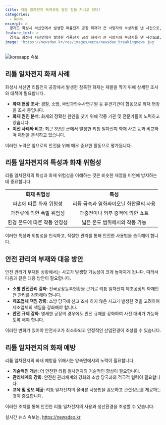 ```yaml
---
title: 리튬 일차전지 독약과도 같은 힘을 지니고 있다!
categories:
  - News
excerpt: >
  경기도 화성시 서신면에서 발생한 리튬전지 공장 화재가 큰 사망자와 부상자를 낸 사건으로, 화재 현장에서는 관계 기관들이 화재 원인을 조사 중이다. 최근 3년간 31건의 폭발·화재 사고가 발생한 리튬 일차전지는 안전 관리의 부실이 지적되고, 위험성을 인식하지 못한 채 생산되는 곳도 있다. 이에도 사용되는 이유는 전기적 특성이 우수하고 유용성이 높아 다른 전지와 차별되는 장점이 있기 때문이다. 그러나 안전을 위한 기술과 제도를 개선해야 할 필요성이 역설되고 있다.
feature_text: >
  경기도 화성시 서신면에서 발생한 리튬전지 공장 화재가 큰 사망자와 부상자를 낸 사건으로, 화재 현장에서는 관계 기관들이 화재 원인을 조사 중이다. 최근 3년간 31건의 폭발·화재 사고가 발생한 리튬 일차전지는 안전 관리의 부실이 지적되고, 위험성을 인식하지 못한 채 생산되는 곳도 있다. 이에도 사용되는 이유는 전기적 특성이 우수하고 유용성이 높아 다른 전지와 차별되는 장점이 있기 때문이다. 그러나 안전을 위한 기술과 제도를 개선해야 할 필요성이 역설되고 있다.
image: 'https://newsdao.kr/res/images/meta/newsdao_breakingnews.jpg'
---
```


<p><img src="https://newsdao.kr/res/images/meta/newsdao_breakingnews.jpg" alt="koreaapp 속보" /></p>

<h2 data-ke-size="size26">리튬 일차전지 화재 사례</h2>

<p data-ke-size="size16">화성시 서신면 리튬전지 공장에서 발생한 참혹한 화재는 재발을 막기 위해 상세한 조사와 대책이 필요합니다.</p>

<ul>
  <li><b>화재 현장 조사</b>: 경찰, 소방, 국립과학수사연구원 등 유관기관이 합동으로 화재 현장을 조사 중입니다.</li>
  <li><b>화재 원인 분석</b>: 화재의 정확한 원인을 찾기 위해 각종 기관 및 전문가들이 노력하고 있습니다.</li>
  <li><b>이전 사례와 비교</b>: 최근 3년간 군에서 발생한 리튬 일차전지 화재 사고 등과 비교하며 패턴을 분석하고 있습니다.</li>
</ul>

<p data-ke-size="size16">이러한 노력은 앞으로의 안전을 위해 매우 중요한 활동으로 평가됩니다.</p>

<h2 data-ke-size="size26">리튬 일차전지의 특성과 화재 위험성</h2>

<p data-ke-size="size16">리튬 일차전지의 특성과 화재 위험성을 이해하는 것은 비슷한 재앙을 미연에 방지하는 데 중요합니다.</p>

<table>
  <tr>
    <td style="text-align: center; height: 17px;"><b>화재 위험성</b></td>
    <td style="text-align: center; height: 17px;"><b>특성</b></td>
  </tr>
  <tr>
    <td style="text-align: center; height: 17px;">파손에 따른 화재 위험성</td>
    <td style="text-align: center; height: 17px;">리튬 금속과 염화싸이오닐 화합물의 사용</td>
  </tr>
  <tr>
    <td style="text-align: center; height: 17px;">과전류에 의한 폭발 위험성</td>
    <td style="text-align: center; height: 17px;">과충전이나 외부 충격에 의한 쇼트</td>
  </tr>
  <tr>
    <td style="text-align: center; height: 17px;">환경 온도에 따른 작동 안정성</td>
    <td style="text-align: center; height: 17px;">넓은 온도 범위에서의 작동 가능</td>
  </tr>
</table>

<p data-ke-size="size16">이러한 특성과 위험성을 인식하고, 적절한 관리를 통해 안전한 사용법을 습득해야 합니다.</p>

<h2 data-ke-size="size26">안전 관리의 부재와 대응 방안</h2>

<p data-ke-size="size16">안전 관리가 부재된 상황에서는 사고가 발생할 가능성이 크게 높아지게 됩니다. 따라서 다음과 같은 대응 방안이 필요합니다.</p>

<ul>
  <li><b>소방 안전관리 강화</b>: 전국공장등록현황을 근거로 리튬 일차전지 제조공장의 화재안전 관리를 강화해야 합니다.</li>
  <li><b>제조업체 책임 강화</b>: 소방 당국에 신고 조차 하지 않은 사고가 발생한 것을 고려하여 제조업체의 책임을 강화해야 합니다.</li>
  <li><b>안전 규제 강화</b>: 영세한 공장의 경우에도 안전 규제를 강화하여 사전 대비가 가능하도록 해야 합니다.</li>
</ul>

<p data-ke-size="size16">이러한 변화가 있어야 안전사고가 최소화되고 안정적인 산업환경이 조성될 수 있습니다.</p>

<h2 data-ke-size="size26">리튬 일차전지의 화재 예방</h2>

<p data-ke-size="size16">리튬 일차전지의 화재 예방을 위해서는 양측면에서의 노력이 필요합니다.</p>

<ul>
  <li><b>기술적인 개선</b>: 더 안전한 리튬 일차전지의 기술적인 향상이 필요합니다.</li>
  <li><b>관리체계의 강화</b>: 안전한 관리체계의 강화와 소방 당국과의 적극적 협력이 필요합니다.</li>
  <li><b>교육 및 정보 제공</b>: 리튬 일차전지의 올바른 사용법을 홍보하고 관련정보를 제공하는 것이 중요합니다.</li>
</ul>

<p data-ke-size="size16">이러한 조치를 통해 안전한 리튬 일차전지의 사용과 생산환경을 조성할 수 있습니다.</p>
실시간 뉴스 속보는, <a href="https://newsdao.kr" rel="dofollow">https://newsdao.kr</a>


